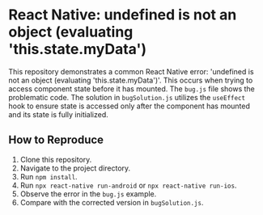 # React Native: undefined is not an object (evaluating 'this.state.myData')

This repository demonstrates a common React Native error: 'undefined is not an object (evaluating 'this.state.myData')'. This occurs when trying to access component state before it has mounted.  The `bug.js` file shows the problematic code. The solution in `bugSolution.js` utilizes the `useEffect` hook to ensure state is accessed only after the component has mounted and its state is fully initialized. 

## How to Reproduce
1. Clone this repository.
2. Navigate to the project directory.
3. Run `npm install`.
4. Run `npx react-native run-android` or `npx react-native run-ios`.
5. Observe the error in the `bug.js` example.
6. Compare with the corrected version in `bugSolution.js`.